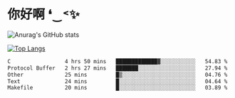 # 你好啊 ❛‿˂✨

![Anurag's GitHub stats](https://github-readme-stats.vercel.app/api?username=ZombieFly&count_private=true&show_icons=true)

[![Top Langs](https://github-readme-stats.vercel.app/api/top-langs/?username=ZombieFly&layout=compact&count_private=true&hide=Ruby,makefile)](https://github.com/anuraghazra/github-readme-stats)

<!--START_SECTION:waka-->

```txt
C                 4 hrs 50 mins   █████████████▓░░░░░░░░░░░   54.83 %
Protocol Buffer   2 hrs 27 mins   ███████░░░░░░░░░░░░░░░░░░   27.94 %
Other             25 mins         █▒░░░░░░░░░░░░░░░░░░░░░░░   04.76 %
Text              24 mins         █░░░░░░░░░░░░░░░░░░░░░░░░   04.64 %
Makefile          20 mins         █░░░░░░░░░░░░░░░░░░░░░░░░   03.89 %
```

<!--END_SECTION:waka-->

